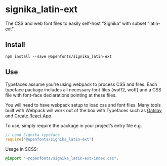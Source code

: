
# signika_latin-ext

The CSS and web font files to easily self-host “Signika” with subset "latin-ext".

## Install

`npm install --save @openfonts/signika_latin-ext`

## Use

Typefaces assume you’re using webpack to process CSS and files. Each typeface
package includes all necessary font files (woff2, woff) and a CSS file with
font-face declarations pointing at these files.

You will need to have webpack setup to load css and font files. Many tools built
with Webpack will work out of the box with Typefaces such as [Gatsby](https://github.com/gatsbyjs/gatsby)
and [Create React App](https://github.com/facebookincubator/create-react-app).

To use, simply require the package in your project’s entry file e.g.

```javascript
// Load Signika typeface
require('@openfonts/signika_latin-ext')
```

Usage in SCSS:
```scss
@import "~@openfonts/signika_latin-ext/index.css";
```
